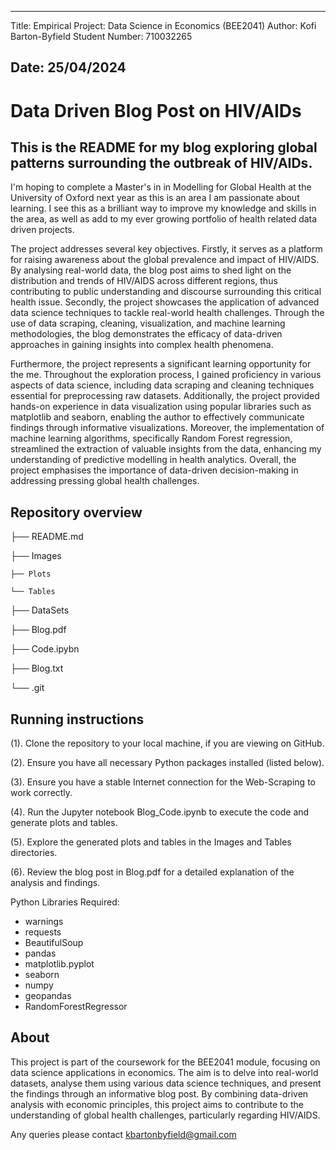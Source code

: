 --------------------------------------------------------------------------------
Title: Empirical Project: 
	 Data Science in Economics 
	 (BEE2041)
Author: Kofi Barton-Byfield
Student Number: 710032265

Date: 25/04/2024
--------------------------------------------------------------------------------

# Data Driven Blog Post on HIV/AIDs

## This is the README for my blog exploring global patterns surrounding the outbreak of HIV/AIDs.

I'm hoping to complete a Master's in in Modelling for Global Health at the University of Oxford next year as this is an area I am passionate about learning. I see this as a brilliant way to improve my knowledge and skills in the area, as well as add to my ever growing portfolio of health related data driven projects.

The project addresses several key objectives. Firstly, it serves as a platform for raising awareness about the global prevalence and impact of HIV/AIDS. By analysing real-world data, the blog post aims to shed light on the distribution and trends of HIV/AIDS across different regions, thus contributing to public understanding and discourse surrounding this critical health issue. Secondly, the project showcases the application of advanced data science techniques to tackle real-world health challenges. Through the use of data scraping, cleaning, visualization, and machine learning methodologies, the blog demonstrates the efficacy of data-driven approaches in gaining insights into complex health phenomena.

Furthermore, the project represents a significant learning opportunity for the me. Throughout the exploration process, I gained proficiency in various aspects of data science, including data scraping and cleaning techniques essential for preprocessing raw datasets. Additionally, the project provided hands-on experience in data visualization using popular libraries such as matplotlib and seaborn, enabling the author to effectively communicate findings through informative visualizations. Moreover, the implementation of machine learning algorithms, specifically Random Forest regression, streamlined the extraction of valuable insights from the data, enhancing my understanding of predictive modelling in health analytics. Overall, the project emphasises the importance of data-driven decision-making in addressing pressing global health challenges.


## Repository overview

├── README.md

├── Images

    ├── Plots
    
    └── Tables
    
├── DataSets

├── Blog.pdf

├── Code.ipybn

├── Blog.txt

└── .git





## Running instructions

(1). Clone the repository to your local machine, if you are viewing on GitHub.

(2). Ensure you have all necessary Python packages installed (listed below).

(3). Ensure you have a stable Internet connection for the Web-Scraping to work correctly. 

(4). Run the Jupyter notebook Blog_Code.ipynb to execute the code and generate plots and tables.

(5). Explore the generated plots and tables in the Images and Tables directories.

(6). Review the blog post in Blog.pdf for a detailed explanation of the analysis and findings.

Python Libraries Required:

* warnings
* requests
* BeautifulSoup
* pandas
* matplotlib.pyplot
* seaborn
* numpy
* geopandas
* RandomForestRegressor



## About

This project is part of the coursework for the BEE2041 module, focusing on data science applications in economics. The aim is to delve into real-world datasets, analyse them using various data science techniques, and present the findings through an informative blog post. By combining data-driven analysis with economic principles, this project aims to contribute to the understanding of global health challenges, particularly regarding HIV/AIDS.

Any queries please contact kbartonbyfield@gmail.com
